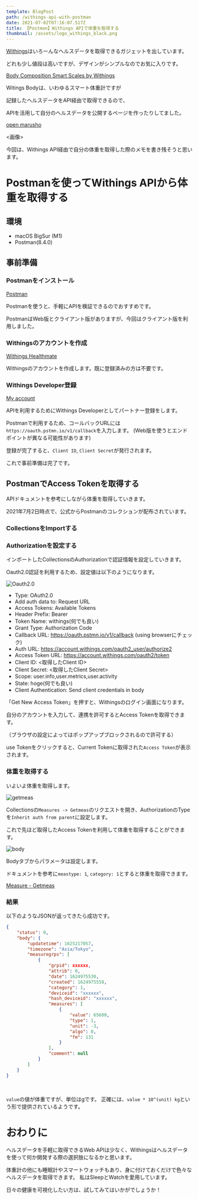 ```yaml
---
template: BlogPost
path: /withings-api-with-postman
date: 2021-07-02T07:16:07.517Z
title: 【Postman】Withings APIで体重を取得する
thumbnail: /assets/logo_withings_black.png
---
```

[Withings](https://www.withings.com/jp/ja/)はいろーんなヘルスデータを取得できるガジェットを出しています。

どれも少し値段は高いですが、デザインがシンプルなのでお気に入りです。

[Body Composition Smart Scales by Withings](https://www.withings.com/jp/ja/scales)

Witings Bodyは、いわゆるスマート体重計ですが

記録したヘルスデータをAPI経由で取得できるので、

APIを活用して自分のヘルスデータを公開するページを作ったりしてました。

[open marusho](https://open.marusho.io/admin/dashboard)

<画像>

今回は、Withings API経由で自分の体重を取得した際のメモを書き残そうと思います。

# Postmanを使ってWithings APIから体重を取得する

## 環境

* macOS BigSur (M1)
* Postman(8.4.0)

## 事前準備

### Postmanをインストール

[Postman](https://www.postman.com/downloads/)

Postmanを使うと、手軽にAPIを検証できるのでおすすめです。

PostmanはWeb版とクライアント版がありますが、今回はクライアント版を利用しました。

### Withingsのアカウントを作成

[Withings Healthmate](https://healthmate.withings.com/)

Withingsのアカウントを作成します。既に登録済みの方は不要です。

### Withings Developer登録

[My account](https://account.withings.com/partner/add_oauth2)

APIを利用するためにWithings Developerとしてパートナー登録をします。

Postmanで利用するため、コールバックURLには`https://oauth.pstmn.io/v1/callback`を入力します。 (Web版を使うとエンドポイントが異なる可能性があります)

登録が完了すると、`Client ID`, `Client Secret`が発行されます。

これで事前準備は完了です。

## PostmanでAccess Tokenを取得する

APIドキュメントを参考にしながら体重を取得していきます。

2021年7月2日時点で、公式からPostmanのコレクションが配布されています。

### CollectionsをImportする

### Authorizationを設定する

インポートしたCollectionsのAuthorizationで認証情報を設定していきます。

Oauth2.0認証を利用するため、設定値は以下のようになります。

![Oauth2.0](/assets/Postman-3.png "Oauth2.0")

* Type: OAuth2.0
* Add auth data to: Request URL
* Access Tokens: Available Tokens
* Header Prefix: Bearer
* Token Name: withings(何でも良い)
* Grant Type: Authorization Code
* Callback URL: https://oauth.pstmn.io/v1/callback (using browserにチェック)
* Auth URL: https://account.withings.com/oauth2_user/authorize2
* Access Token URL: https://account.withings.com/oauth2/token
* Client ID: <取得したClient ID>
* Client Secret: <取得したClient Secret>
* Scope: user.info,user.metrics,user.activity
* State: hoge(何でも良い)
* Client Authentication: Send client credentials in body

「Get New Access Token」を押すと、Withingsのログイン画面になります。

自分のアカウントを入力して、連携を許可するとAccess Tokenを取得できます。

（ブラウザの設定によってはポップアップブロックされるので許可する）

use Tokenをクリックすると、Current Tokenに取得された`Access Token`が表示されます。

### 体重を取得する

いよいよ体重を取得します。

![getmeas](/assets/Postman-5.png "getmeas")

Collectionsの`Measures -> Getmeas`のリクエストを開き、AuthorizationのTypeを`Inherit auth from parent`に設定します。 



これで先ほど取得したAccess Tokenを利用して体重を取得することができます。

![body](/assets/Postman-6.png "body")

Bodyタブからパラメータは設定します。

ドキュメントを参考に`meastype: 1`, `category: 1`とすると体重を取得できます。

[Measure - Getmeas](https://developer.withings.com/api-reference#operation/measure-getmeas)

### 結果

以下のようなJSONが返ってきたら成功です。

```json
{
    "status": 0,
    "body": {
        "updatetime": 1625217057,
        "timezone": "Asia/Tokyo",
        "measuregrps": [
            {
                "grpid": xxxxxx,
                "attrib": 0,
                "date": 1624975530,
                "created": 1624975558,
                "category": 1,
                "deviceid": "xxxxxx",
                "hash_deviceid": "xxxxxx",
                "measures": [
                    {
                        "value": 65600,
                        "type": 1,
                        "unit": -3,
                        "algo": 0,
                        "fm": 131
                    }
                ],
                "comment": null
            }
        ]
    }
}
```

<br>

`value`の値が体重ですが、単位はgです。 正確には、`value * 10^(unit) kg`という形で提供されているようです。

# おわりに

ヘルスデータを手軽に取得できるWeb APIは少なく、Withingsはヘルスデータを使って何か開発する際の選択肢になるかと思います。

体重計の他にも睡眠計やスマートウォッチもあり、身に付けておくだけで色々なヘルスデータを取得できます。 私はSleepとWatchを愛用しています。

日々の健康を可視化したい方は、試してみてはいかがでしょうか！
